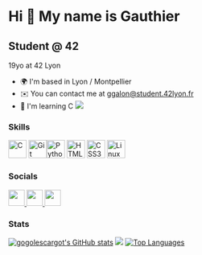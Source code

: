 Hi 👋 My name is Gauthier
=========================

Student @ 42
------------

19yo at 42 Lyon

*   🌍  I'm based in Lyon / Montpellier
*   ✉️  You can contact me at [ggalon@student.42lyon.fr](mailto:ggalon@student.42lyon.fr)
*   🧠  I'm learning C
<a href="https://www.github.com/gogolescargot" target="_blank" rel="noreferrer"><img
                  src="https://img.shields.io/github/followers/gogolescargot?logo=github&style=for-the-badge&color=f97316&labelColor=000000" /></a>

### Skills 
<p align="left">
<a href="https://docs.microsoft.com/en-us/cpp/?view=msvc-170" target="_blank" rel="noreferrer"><img src="https://raw.githubusercontent.com/danielcranney/readme-generator/main/public/icons/skills/c-colored.svg" width="36" height="36" alt="C" /></a>
<a href="https://git-scm.com/" target="_blank" rel="noreferrer"><img src="https://raw.githubusercontent.com/danielcranney/readme-generator/main/public/icons/skills/git-colored.svg" width="36" height="36" alt="Git" /></a><a href="https://www.python.org/" target="_blank" rel="noreferrer"><img src="https://raw.githubusercontent.com/danielcranney/readme-generator/main/public/icons/skills/python-colored.svg" width="36" height="36" alt="Python" /></a>
<a href="https://developer.mozilla.org/en-US/docs/Glossary/HTML5" target="_blank" rel="noreferrer"><img src="https://raw.githubusercontent.com/danielcranney/readme-generator/main/public/icons/skills/html5-colored.svg" width="36" height="36" alt="HTML5" /></a>
<a href="https://www.w3.org/TR/CSS/#css" target="_blank" rel="noreferrer"><img src="https://raw.githubusercontent.com/danielcranney/readme-generator/main/public/icons/skills/css3-colored.svg" width="36" height="36" alt="CSS3" /></a>
<a href="https://www.linux.org" target="_blank" rel="noreferrer"><img src="https://raw.githubusercontent.com/danielcranney/readme-generator/main/public/icons/skills/linux-colored.svg" width="36" height="36" alt="Linux" /></a>
</p>
                    

### Socials
                  
<p align="left">
<a href="https://discord.com/users/385337518880718848" target="_blank" rel="noreferrer"> <picture> <source media="(prefers-color-scheme: dark)" srcset="undefined" /> <source media="(prefers-color-scheme: light)" srcset="https://raw.githubusercontent.com/danielcranney/readme-generator/main/public/icons/socials/discord.svg" /> <img src="https://raw.githubusercontent.com/danielcranney/readme-generator/main/public/icons/socials/discord.svg" width="32" height="32" /> </picture> </a>
<a href="https://www.github.com/gogolescargot" target="_blank" rel="noreferrer"> <picture> <source media="(prefers-color-scheme: dark)" srcset="https://raw.githubusercontent.com/danielcranney/readme-generator/main/public/icons/socials/github-dark.svg" /> <source media="(prefers-color-scheme: light)" srcset="https://raw.githubusercontent.com/danielcranney/readme-generator/main/public/icons/socials/github.svg" /> <img src="https://raw.githubusercontent.com/danielcranney/readme-generator/main/public/icons/socials/github.svg" width="32" height="32" /> </picture> </a>
<a href="https://www.linkedin.com/in/gauthiergalon" target="_blank" rel="noreferrer"> <picture> <source media="(prefers-color-scheme: dark)" srcset="https://raw.githubusercontent.com/danielcranney/readme-generator/main/public/icons/socials/linkedin-dark.svg" /> <source media="(prefers-color-scheme: light)" srcset="https://raw.githubusercontent.com/danielcranney/readme-generator/main/public/icons/socials/linkedin.svg" /> <img src="https://raw.githubusercontent.com/danielcranney/readme-generator/main/public/icons/socials/linkedin.svg" width="32" height="32" /> </picture> </a>
</p>

### Stats

<a href="http://www.github.com/gogolescargot"><img src="https://github-readme-stats.vercel.app/api?username=gogolescargot&show_icons=true&hide=&count_private=true&title_color=f97316&text_color=ffffff&icon_color=f97316&bg_color=0d1117&hide_border=true&show_icons=true" alt="gogolescargot's GitHub stats" /></a>
<a href="http://www.github.com/gogolescargot"><img src="https://github-readme-streak-stats.herokuapp.com/?user=gogolescargot&stroke=ffffff&background=0d1117&ring=f97316&fire=f97316&currStreakNum=ffffff&currStreakLabel=f97316&sideNums=ffffff&sideLabels=ffffff&dates=ffffff&hide_border=true" /></a>
<a href="https://github.com/gogolescargot" align="left"><img src="https://github-readme-stats.vercel.app/api/top-langs/?username=gogolescargot&langs_count=10&title_color=f97316&text_color=ffffff&icon_color=f97316&bg_color=0d1117&hide_border=true&locale=en&custom_title=Top%20%Languages" alt="Top Languages" /></a>
